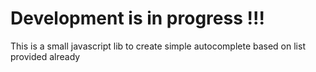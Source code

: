 # Development is in progress !!!

This is a small javascript lib to create simple autocomplete based on list provided already
